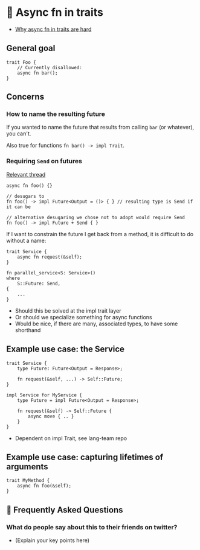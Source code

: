 # 🧬 Async fn in traits

* [Why async fn in traits are hard][wafth]

[wafth]: http://smallcultfollowing.com/babysteps/blog/2019/10/26/async-fn-in-traits-are-hard/

## General goal

```rust,ignore
trait Foo {
    // Currently disallowed:
    async fn bar();
}
```

## Concerns

### How to name the resulting future

If you wanted to name the future that results from calling `bar` (or whatever), you can't.

Also true for functions `fn bar() -> impl Trait`.

### Requiring `Send` on futures

[Relevant thread](https://internals.rust-lang.org/t/how-often-do-you-want-non-send-futures/10360)

```rust,ignore
async fn foo() {}

// desugars to
fn foo() -> impl Future<Output = ()> { } // resulting type is Send if it can be

// alternative desugaring we chose not to adopt would require Send
fn foo() -> impl Future + Send { }
```

If I want to constrain the future I get back from a method, it is difficult to do without a name:

```rust,ignore
trait Service {
    async fn request(&self);
}

fn parallel_service<S: Service>()
where
    S::Future: Send,
{
    ...
}
```

* Should this be solved at the impl trait layer
* Or should we specialize something for async functions
* Would be nice, if there are many, associated types, to have some shorthand

## Example use case: the Service

```rust,ignore
trait Service {
    type Future: Future<Output = Response>;

    fn request(&self, ...) -> Self::Future;
}

impl Service for MyService {
    type Future = impl Future<Output = Response>;

    fn request(&self) -> Self::Future {
        async move { .. }
    }
}
```

* Dependent on impl Trait, see lang-team repo

## Example use case: capturing lifetimes of arguments

```rust,ignore
trait MyMethod {
    async fn foo(&self);
}
```

## 🤔 Frequently Asked Questions

### **What do people say about this to their friends on twitter?**
* (Explain your key points here)
